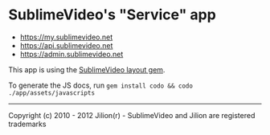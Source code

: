 # SublimeVideo's "Service" app

- https://my.sublimevideo.net
- https://api.sublimevideo.net
- https://admin.sublimevideo.net

This app is using the [SublimeVideo layout gem](https://github.com/jilion/sublimevideo_layout).

To generate the JS docs, run `gem install codo && codo ./app/assets/javascripts`

------------
Copyright (c) 2010 - 2012 Jilion(r) - SublimeVideo and Jilion are registered trademarks
